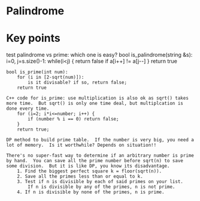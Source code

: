 # Palindrome


# Key points


test palindrome vs prime: which one is easy? 
    bool is_palindrome(string &s): 
        i=0, j=s.size()-1: 
        while(i<j) { 
            return false if a[i++] != a[j--]
        } 
        return true

    bool is_prime(int num): 
        for (i in [2-sqrt(num)]): 
            is it divisable? if so, return false;
        return true

    C++ code for is_prime: use multiplication is also ok as sqrt() takes more time.  But sqrt() is only one time deal, but multiplcation is done every time.
        for (i=2; i*i<=number; i++) {
            if (number % i == 0) return false;
        }
        return true;

    DP method to build prime table.  If the number is very big, you need a lot of memory.  Is it worthwhile? Depends on situation!! 

    There's no super-fast way to determine if an arbitrary number is prime by hand.  You can save all the prime number before sqrt(n) to save some division.  But it is like DP, you know its disadvantage.
        1. Find the biggest perfect square k = floor(sqrt(n)).
        2. Save all the primes less than or equal to k.
        3. Test if n is divisible by each of said primes on your list.
            If n is divisible by any of the primes, n is not prime.
        4. If n is divisible by none of the primes, n is prime.
